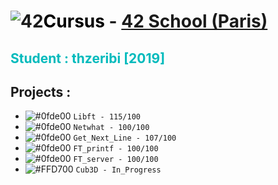 # ![42](https://upload.wikimedia.org/wikipedia/commons/thumb/8/8d/42_Logo.svg/42px-42_Logo.svg.png)<span style="color:black">**Cursus**</span> - [42 School (Paris)](https://www.42.fr/)

## <span style="color:#00BABC">**Student : thzeribi [2019]**</span>

## Projects :
- ![#0fde00](https://via.placeholder.com/15/0fde00/000000?text=+) `Libft - 115/100`
- ![#0fde00](https://via.placeholder.com/15/0fde00/000000?text=+) `Netwhat - 100/100`
- ![#0fde00](https://via.placeholder.com/15/0fde00/000000?text=+) `Get_Next_Line - 107/100`
- ![#0fde00](https://via.placeholder.com/15/0fde00/000000?text=+) `FT_printf - 100/100`
- ![#0fde00](https://via.placeholder.com/15/0fde00/000000?text=+) `FT_server - 100/100`
- ![#FFD700](https://via.placeholder.com/15/FFD700/000000?text=+) `Cub3D - In_Progress`
